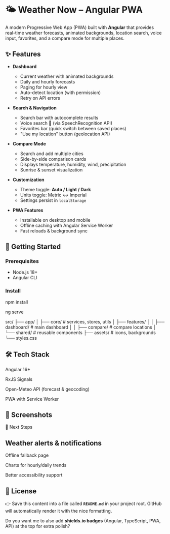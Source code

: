 # 🌤️ Weather Now – Angular PWA

A modern Progressive Web App (PWA) built with **Angular** that provides real-time weather forecasts, animated backgrounds, location search, voice input, favorites, and a compare mode for multiple places.  

## ✨ Features

- **Dashboard**
  - Current weather with animated backgrounds
  - Daily and hourly forecasts
  - Paging for hourly view
  - Auto-detect location (with permission)
  - Retry on API errors

- **Search & Navigation**
  - Search bar with autocomplete results
  - Voice search 🎤 (via SpeechRecognition API)
  - Favorites bar (quick switch between saved places)
  - "Use my location" button (geolocation API)

- **Compare Mode**
  - Search and add multiple cities
  - Side-by-side comparison cards
  - Displays temperature, humidity, wind, precipitation
  - Sunrise & sunset visualization

- **Customization**
  - Theme toggle: **Auto / Light / Dark**
  - Units toggle: Metric ↔ Imperial
  - Settings persist in `localStorage`

- **PWA Features**
  - Installable on desktop and mobile
  - Offline caching with Angular Service Worker
  - Fast reloads & background sync

## 🚀 Getting Started

### Prerequisites
- Node.js 18+
- Angular CLI

### Install

npm install

ng serve

src/
 ├── app/
 │   ├── core/           # services, stores, utils
 │   ├── features/
 │   │   ├── dashboard/  # main dashboard
 │   │   ├── compare/    # compare locations
 │   └── shared/         # reusable components
 ├── assets/             # icons, backgrounds
 └── styles.css

## 🛠️ Tech Stack

Angular 16+

RxJS Signals

Open-Meteo API (forecast & geocoding)

PWA with Service Worker

## 📸 Screenshots

🔮 Next Steps

## Weather alerts & notifications

Offline fallback page

Charts for hourly/daily trends

Better accessibility support

## 📄 License


👉 Save this content into a file called **`README.md`** in your project root. GitHub will automatically render it with the nice formatting.  

Do you want me to also add **shields.io badges** (Angular, TypeScript, PWA, API) at the top for extra polish?

```bash

